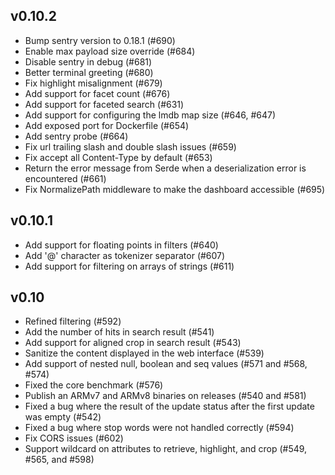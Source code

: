 ## v0.10.2

  - Bump sentry version to 0.18.1 (#690)
  - Enable max payload size override (#684)
  - Disable sentry in debug (#681)
  - Better terminal greeting (#680)
  - Fix highlight misalignment (#679)
  - Add support for facet count (#676)
  - Add support for faceted search (#631)
  - Add support for configuring the lmdb map size (#646, #647)
  - Add exposed port for Dockerfile (#654)
  - Add sentry probe (#664)
  - Fix url trailing slash and double slash issues (#659)
  - Fix accept all Content-Type by default (#653)
  - Return the error message from Serde when a deserialization error is encountered (#661)
  - Fix NormalizePath middleware to make the dashboard accessible (#695)

## v0.10.1

  - Add support for floating points in filters (#640)
  - Add '@' character as tokenizer separator (#607)
  - Add support for filtering on arrays of strings (#611)

## v0.10

  - Refined filtering (#592)
  - Add the number of hits in search result (#541)
  - Add support for aligned crop in search result (#543)
  - Sanitize the content displayed in the web interface (#539)
  - Add support of nested null, boolean and seq values (#571 and #568, #574)
  - Fixed the core benchmark (#576)
  - Publish an ARMv7 and ARMv8 binaries on releases (#540 and #581)
  - Fixed a bug where the result of the update status after the first update was empty (#542)
  - Fixed a bug where stop words were not handled correctly (#594)
  - Fix CORS issues (#602)
  - Support wildcard on attributes to retrieve, highlight, and crop (#549, #565, and #598)
